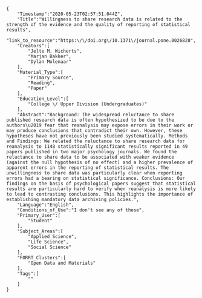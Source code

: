 
    {
        "Timestamp":"2020-05-23T02:57:51.044Z",
        "Title":"Willingness to share research data is related to the strength of the evidence and the quality of reporting of statistical results",
        "link_to_resource":"https:\/\/doi.org\/10.1371\/journal.pone.0026828",
        "Creators":[
            "Jelte M. Wicherts",
            "Marjan Bakker",
            "Dylan Molenaar"
        ],
        "Material_Type":[
            "Primary Source",
            "Reading",
            "Paper"
        ],
        "Education_Level":[
            "College \/ Upper Division (Undergraduates)"
        ],
        "Abstract":"Background: The widespread reluctance to share published research data is often hypothesized to be due to the authors\u2019 fear that reanalysis may expose errors in their work or may produce conclusions that contradict their own. However, these hypotheses have not previously been studied systematically. Methods and Findings: We related the reluctance to share research data for reanalysis to 1148 statistically significant results reported in 49 papers published in two major psychology journals. We found the reluctance to share data to be associated with weaker evidence (against the null hypothesis of no effect) and a higher prevalence of apparent errors in the reporting of statistical results. The unwillingness to share data was particularly clear when reporting errors had a bearing on statistical significance. Conclusions: Our findings on the basis of psychological papers suggest that statistical results are particularly hard to verify when reanalysis is more likely to lead to contrasting conclusions. This highlights the importance of establishing mandatory data archiving policies.",
        "Language":"English",
        "Conditions_of_Use":"I don't see any of these",
        "Primary_User":[
            "Student"
        ],
        "Subject_Areas":[
            "Applied Science",
            "Life Science",
            "Social Science"
        ],
        "FORRT_Clusters":[
            "Open Data and Materials"
        ],
        "Tags":[
            ""
        ]
    }
